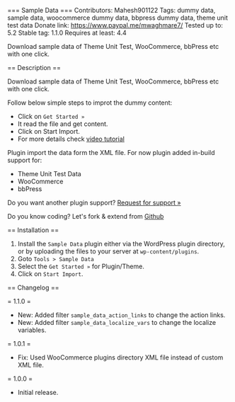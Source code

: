 === Sample Data ===
Contributors: Mahesh901122
Tags: dummy data, sample data, woocommerce dummy data, bbpress dummy data, theme unit test data
Donate link: https://www.paypal.me/mwaghmare7/
Tested up to: 5.2
Stable tag: 1.1.0
Requires at least: 4.4

Download sample data of Theme Unit Test, WooCommerce, bbPress etc with one click.

== Description ==

Download sample data of Theme Unit Test, WooCommerce, bbPress etc with one click.

Follow below simple steps to improt the dummy content:

* Click on `Get Started »`
* It read the file and get content.
* Click on Start Import.
* For more details check [video tutorial](https://www.youtube.com/watch?v=q77CJDKAnmg)

Plugin import the data form the XML file. For now plugin added in-build support for:

* Theme Unit Test Data
* WooCommerce
* bbPress

Do you want another plugin support? [Request for support »](https://maheshwaghmare.wordpress.com/say-hello/)

Do you know coding? Let's fork & extend from [Github](https://github.com/maheshwaghmare/sample-data/)

== Installation ==

1. Install the <code>Sample Data</code> plugin either via the WordPress plugin directory, or by uploading the files to your server at <code>wp-content/plugins</code>.
2. Goto `Tools > Sample Data`
3. Select the `Get Started »` for Plugin/Theme.
4. Click on `Start Import`.


== Changelog ==

= 1.1.0 =
* New: Added filter `sample_data_action_links` to change the action links.
* New: Added filter `sample_data_localize_vars` to change the localize variables.

= 1.0.1 =
* Fix: Used WooCommerce plugins directory XML file instead of custom XML file.

= 1.0.0 =
* Initial release.
